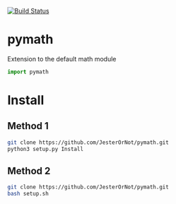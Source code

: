 [![Build Status](https://travis-ci.com/JesterOrNot/pymath.svg?branch=master)](https://travis-ci.com/JesterOrNot/pymath)
# pymath
Extension to the default math module
``` python
import pymath
```
# Install
## Method 1
``` bash
git clone https://github.com/JesterOrNot/pymath.git
python3 setup.py Install
```
## Method 2
``` bash
git clone https://github.com/JesterOrNot/pymath.git
bash setup.sh
```
